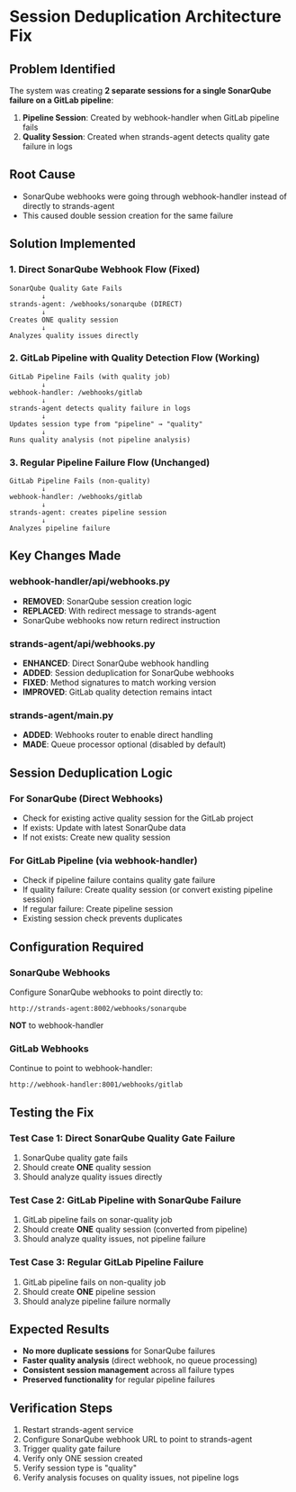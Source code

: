 # Session Deduplication Architecture Fix

## Problem Identified
The system was creating **2 separate sessions for a single SonarQube failure on a GitLab pipeline**:

1. **Pipeline Session**: Created by webhook-handler when GitLab pipeline fails
2. **Quality Session**: Created when strands-agent detects quality gate failure in logs

## Root Cause
- SonarQube webhooks were going through webhook-handler instead of directly to strands-agent
- This caused double session creation for the same failure

## Solution Implemented

### 1. Direct SonarQube Webhook Flow (Fixed)
```
SonarQube Quality Gate Fails
        ↓
strands-agent: /webhooks/sonarqube (DIRECT)
        ↓
Creates ONE quality session
        ↓
Analyzes quality issues directly
```

### 2. GitLab Pipeline with Quality Detection Flow (Working)
```
GitLab Pipeline Fails (with quality job)
        ↓
webhook-handler: /webhooks/gitlab  
        ↓
strands-agent detects quality failure in logs
        ↓
Updates session type from "pipeline" → "quality"
        ↓  
Runs quality analysis (not pipeline analysis)
```

### 3. Regular Pipeline Failure Flow (Unchanged)
```
GitLab Pipeline Fails (non-quality)
        ↓
webhook-handler: /webhooks/gitlab
        ↓
strands-agent: creates pipeline session
        ↓
Analyzes pipeline failure
```

## Key Changes Made

### webhook-handler/api/webhooks.py
- **REMOVED**: SonarQube session creation logic
- **REPLACED**: With redirect message to strands-agent
- SonarQube webhooks now return redirect instruction

### strands-agent/api/webhooks.py
- **ENHANCED**: Direct SonarQube webhook handling
- **ADDED**: Session deduplication for SonarQube webhooks
- **FIXED**: Method signatures to match working version
- **IMPROVED**: GitLab quality detection remains intact

### strands-agent/main.py
- **ADDED**: Webhooks router to enable direct handling
- **MADE**: Queue processor optional (disabled by default)

## Session Deduplication Logic

### For SonarQube (Direct Webhooks)
- Check for existing active quality session for the GitLab project
- If exists: Update with latest SonarQube data
- If not exists: Create new quality session

### For GitLab Pipeline (via webhook-handler)
- Check if pipeline failure contains quality gate failure
- If quality failure: Create quality session (or convert existing pipeline session)
- If regular failure: Create pipeline session
- Existing session check prevents duplicates

## Configuration Required

### SonarQube Webhooks
Configure SonarQube webhooks to point directly to:
```
http://strands-agent:8002/webhooks/sonarqube
```
**NOT** to webhook-handler

### GitLab Webhooks
Continue to point to webhook-handler:
```
http://webhook-handler:8001/webhooks/gitlab
```

## Testing the Fix

### Test Case 1: Direct SonarQube Quality Gate Failure
1. SonarQube quality gate fails
2. Should create **ONE** quality session
3. Should analyze quality issues directly

### Test Case 2: GitLab Pipeline with SonarQube Failure
1. GitLab pipeline fails on sonar-quality job
2. Should create **ONE** quality session (converted from pipeline)
3. Should analyze quality issues, not pipeline failure

### Test Case 3: Regular GitLab Pipeline Failure
1. GitLab pipeline fails on non-quality job
2. Should create **ONE** pipeline session
3. Should analyze pipeline failure normally

## Expected Results
- **No more duplicate sessions** for SonarQube failures
- **Faster quality analysis** (direct webhook, no queue processing)
- **Consistent session management** across all failure types
- **Preserved functionality** for regular pipeline failures

## Verification Steps
1. Restart strands-agent service
2. Configure SonarQube webhook URL to point to strands-agent
3. Trigger quality gate failure
4. Verify only ONE session created
5. Verify session type is "quality"
6. Verify analysis focuses on quality issues, not pipeline logs
